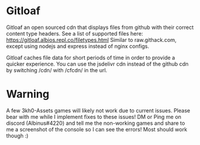 # Gitloaf
Gitloaf an open sourced cdn that displays files from github with their correct content type headers. See a list of supported files here: https://gitloaf.albios.repl.co/filetypes.html Similar to raw.githack.com, except using nodejs and express instead of nginx configs.

Gitloaf caches file data for short periods of time in order to provide a quicker experience.
You can use the jsdelivr cdn instead of the github cdn by switching /cdn/ with /cfcdn/ in the url.

# Warning
A few 3kh0-Assets games will likely not work due to current issues. Please bear with me while I implement fixes to these issues! DM or Ping me on discord (Albinus#4220) and tell me the non-working games and share to me a screenshot of the console so I can see the errors! Most should work though :)
